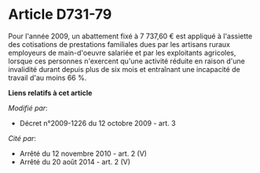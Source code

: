 # Article D731-79

Pour l'année 2009, un abattement fixé à 7 737,60 € est appliqué à l'assiette des cotisations de prestations familiales dues
par les artisans ruraux employeurs de main-d'oeuvre salariée et par les exploitants agricoles, lorsque ces personnes
n'exercent qu'une activité réduite en raison d'une invalidité durant depuis plus de six mois et entraînant une incapacité de
travail d'au moins 66 %.

**Liens relatifs à cet article**

_Modifié par_:

  - Décret n°2009-1226 du 12 octobre 2009 - art. 3

_Cité par_:

  - Arrêté du 12 novembre 2010 - art. 2 (V)
  - Arrêté du 20 août 2014 - art. 2 (V)
